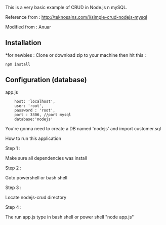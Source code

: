 
This is a very basic example of CRUD in Node.js n mySQL.

Reference from : http://teknosains.com/i/simple-crud-nodejs-mysql

Modified from : Anuar

## Installation
*for newbies : Clone or download zip to your machine then hit this :

	npm install

## Configuration (database)
app.js

        host: 'localhost',
        user: 'root',
        password : 'root',
        port : 3306, //port mysql
        database:'nodejs'	
	
You're gonna need to create a DB named 'nodejs' and import customer.sql

How to run this application

Step 1 :

Make sure all dependencies was install 

Step 2 :

Goto powershell or bash shell

Step 3 :

Locate nodejs-crud directory 

Step 4 : 

The run app.js type in bash shell or power shell "node app.js"
